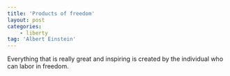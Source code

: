 ```yaml
---
title: 'Products of freedom'
layout: post
categories:
    - liberty
tag: 'Albert Einstein'
---
```


Everything that is really great and inspiring is created by the individual who can labor in freedom.
